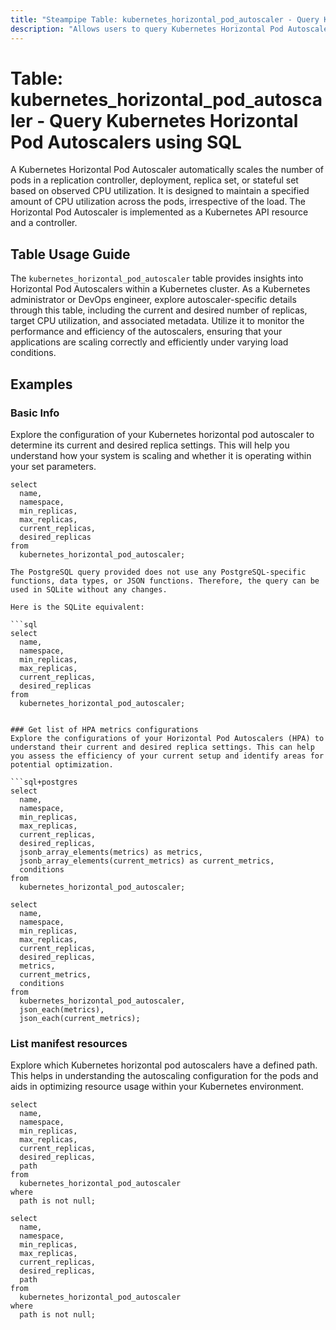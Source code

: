 ```yaml
---
title: "Steampipe Table: kubernetes_horizontal_pod_autoscaler - Query Kubernetes Horizontal Pod Autoscalers using SQL"
description: "Allows users to query Kubernetes Horizontal Pod Autoscalers, providing insights into the configuration and current status of autoscalers in the Kubernetes cluster."
---
```


# Table: kubernetes_horizontal_pod_autoscaler - Query Kubernetes Horizontal Pod Autoscalers using SQL

A Kubernetes Horizontal Pod Autoscaler automatically scales the number of pods in a replication controller, deployment, replica set, or stateful set based on observed CPU utilization. It is designed to maintain a specified amount of CPU utilization across the pods, irrespective of the load. The Horizontal Pod Autoscaler is implemented as a Kubernetes API resource and a controller.

## Table Usage Guide

The `kubernetes_horizontal_pod_autoscaler` table provides insights into Horizontal Pod Autoscalers within a Kubernetes cluster. As a Kubernetes administrator or DevOps engineer, explore autoscaler-specific details through this table, including the current and desired number of replicas, target CPU utilization, and associated metadata. Utilize it to monitor the performance and efficiency of the autoscalers, ensuring that your applications are scaling correctly and efficiently under varying load conditions.

## Examples

### Basic Info
Explore the configuration of your Kubernetes horizontal pod autoscaler to determine its current and desired replica settings. This will help you understand how your system is scaling and whether it is operating within your set parameters.

```sql+postgres
select
  name,
  namespace,
  min_replicas,
  max_replicas,
  current_replicas,
  desired_replicas
from
  kubernetes_horizontal_pod_autoscaler;
```

```sql+sqlite
The PostgreSQL query provided does not use any PostgreSQL-specific functions, data types, or JSON functions. Therefore, the query can be used in SQLite without any changes.

Here is the SQLite equivalent:

```sql
select
  name,
  namespace,
  min_replicas,
  max_replicas,
  current_replicas,
  desired_replicas
from
  kubernetes_horizontal_pod_autoscaler;
```
```

### Get list of HPA metrics configurations
Explore the configurations of your Horizontal Pod Autoscalers (HPA) to understand their current and desired replica settings. This can help you assess the efficiency of your current setup and identify areas for potential optimization.

```sql+postgres
select
  name,
  namespace,
  min_replicas,
  max_replicas,
  current_replicas,
  desired_replicas,
  jsonb_array_elements(metrics) as metrics,
  jsonb_array_elements(current_metrics) as current_metrics,
  conditions
from
  kubernetes_horizontal_pod_autoscaler;
```

```sql+sqlite
select
  name,
  namespace,
  min_replicas,
  max_replicas,
  current_replicas,
  desired_replicas,
  metrics,
  current_metrics,
  conditions
from
  kubernetes_horizontal_pod_autoscaler,
  json_each(metrics),
  json_each(current_metrics);
```

### List manifest resources
Explore which Kubernetes horizontal pod autoscalers have a defined path. This helps in understanding the autoscaling configuration for the pods and aids in optimizing resource usage within your Kubernetes environment.

```sql+postgres
select
  name,
  namespace,
  min_replicas,
  max_replicas,
  current_replicas,
  desired_replicas,
  path
from
  kubernetes_horizontal_pod_autoscaler
where
  path is not null;
```

```sql+sqlite
select
  name,
  namespace,
  min_replicas,
  max_replicas,
  current_replicas,
  desired_replicas,
  path
from
  kubernetes_horizontal_pod_autoscaler
where
  path is not null;
```